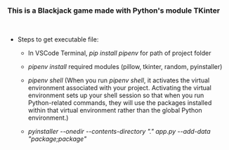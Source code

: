 ### This is a Blackjack game made with Python's module TKinter
<br/>

- Steps to get executable file:
  
  -  In VSCode Terminal, _pip install pipenv_ for path of project folder
    
  -  _pipenv install_ required modules (pillow, tkinter, random, pyinstaller)
    
  -  _pipenv shell_ (When you run _pipenv shell_, it activates the virtual environment associated with your project. Activating the virtual environment sets up your shell session so that when you run Python-related commands, they will use the packages installed within that virtual environment rather than the global Python environment.)
  
  -  _pyinstaller --onedir --contents-directory "." app.py --add-data "package;package"_
